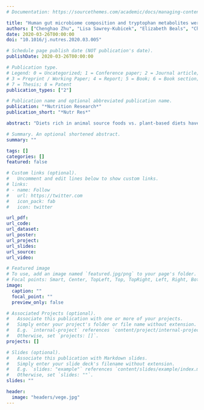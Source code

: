 ```yaml
---
# Documentation: https://sourcethemes.com/academic/docs/managing-content/

title: "Human gut microbiome composition and tryptophan metabolites were changed differently by fast food and Mediterranean diet in four days: A pilot study"
authors: ["Chenghao Zhu", "Lisa Sawrey-Kubicek", "Elizabeth Beals", "Chris H. Rhodes", "Hannah Eve Houts", "Romina Sacchi", "Angela M. Zivkovic"]
date: 2020-03-26T00:00:00
doi: "10.1016/j.nutres.2020.03.005"

# Schedule page publish date (NOT publication's date).
publishDate: 2020-03-26T00:00:00

# Publication type.
# Legend: 0 = Uncategorized; 1 = Conference paper; 2 = Journal article;
# 3 = Preprint / Working Paper; 4 = Report; 5 = Book; 6 = Book section;
# 7 = Thesis; 8 = Patent
publication_types: ["2"]

# Publication name and optional abbreviated publication name.
publication: "*Nutrition Research*"
publication_short: "*Nutr Res*"

abstract: "Diets rich in animal source foods vs. plant-based diets have different macronutrient composition, and they have been shown to have differential effects on the gut microbiome. In this study we hypothesized that diets with very different nutrient composition are able to change gut microbiome composition and metabolites in a very short period. We compared a fast food (FF) diet (i.e. burgers and fries) with a Mediterranean (Med) diet, which is rich in vegetables, whole grains, olive oil, nuts, and fish. Ten healthy subjects participated in a controlled cross-over study in which they consumed a Med diet and FF diet in randomized order for 4 days each, with a 4-day washout between treatments. Fecal DNA was extracted and the 16S V4 region amplified using PCR, followed by sequencing on an Illumina MiSeq. Plasma metabolites and bile acids were analyzed using LCMS. Certain bile-tolerant microbial genera and species including Collinsella, Parabacteroides, and Bilophila wadsworthia, were significantly increased after the FF diet. Some fiber-fermenting bacteria, including Lachnospiraceae and Butyricicoccus, increased significantly after the Med diet and decreased after the FF diet. Bacterially produced metabolites indole-3-lactic acid and indole-3-propionic acid, which have been shown to confer beneficial effects on neuronal cells, increased after the Med diet and decreased after the FF diet. Inter-individual variability in response to the treatments may be related to differences in background diet, for example as shown by differences in Bilophila response in relationship to the saturated fat content of the baseline diet. In conclusion, an animal fat rich, low fiber FF diet vs. a high fiber Med diet altered human gut microbiome composition and its metabolites after just 4 days."

# Summary. An optional shortened abstract.
summary: ""

tags: []
categories: []
featured: false

# Custom links (optional).
#   Uncomment and edit lines below to show custom links.
# links:
# - name: Follow
#   url: https://twitter.com
#   icon_pack: fab
#   icon: twitter

url_pdf:
url_code:
url_dataset:
url_poster:
url_project:
url_slides:
url_source:
url_video:

# Featured image
# To use, add an image named `featured.jpg/png` to your page's folder. 
# Focal points: Smart, Center, TopLeft, Top, TopRight, Left, Right, BottomLeft, Bottom, BottomRight.
image:
  caption: ""
  focal_point: ""
  preview_only: false

# Associated Projects (optional).
#   Associate this publication with one or more of your projects.
#   Simply enter your project's folder or file name without extension.
#   E.g. `internal-project` references `content/project/internal-project/index.md`.
#   Otherwise, set `projects: []`.
projects: []

# Slides (optional).
#   Associate this publication with Markdown slides.
#   Simply enter your slide deck's filename without extension.
#   E.g. `slides: "example"` references `content/slides/example/index.md`.
#   Otherwise, set `slides: ""`.
slides: ""

header:
  image: "headers/vege.jpg"
---
```

